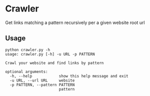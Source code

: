# Crawler
Get links matching a pattern recursively per a given website root url

## Usage

```
python crawler.py -h
usage: crawler.py [-h] -u URL -p PATTERN

Crawl your website and find links by pattern

optional arguments:
  -h, --help            show this help message and exit
  -u URL, --url URL     website
  -p PATTERN, --pattern PATTERN
                        pattern
```
